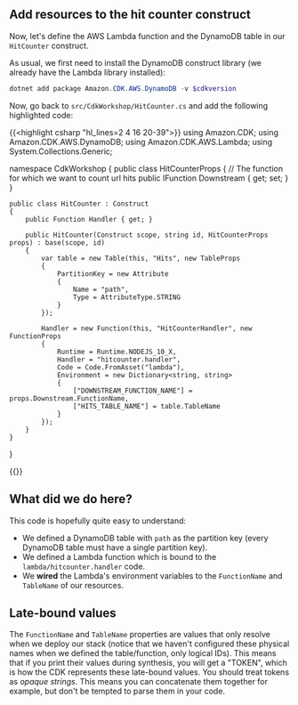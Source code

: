 <!--
+++
title = "Define resources"
weight = 300
+++
-->
## Add resources to the hit counter construct

Now, let's define the AWS Lambda function and the DynamoDB table in our
`HitCounter` construct.

As usual, we first need to install the DynamoDB construct library (we already
have the Lambda library installed):

```ps1
dotnet add package Amazon.CDK.AWS.DynamoDB -v $cdkversion
```

Now, go back to `src/CdkWorkshop/HitCounter.cs` and add the following highlighted code:

{{<highlight csharp "hl_lines=2 4 16 20-39">}}
using Amazon.CDK;
using Amazon.CDK.AWS.DynamoDB;
using Amazon.CDK.AWS.Lambda;
using System.Collections.Generic;

namespace CdkWorkshop
{
    public class HitCounterProps
    {
        // The function for which we want to count url hits
        public IFunction Downstream { get; set; }
    }

    public class HitCounter : Construct
    {
        public Function Handler { get; }

        public HitCounter(Construct scope, string id, HitCounterProps props) : base(scope, id)
        {
            var table = new Table(this, "Hits", new TableProps
            {
                PartitionKey = new Attribute
                {
                    Name = "path",
                    Type = AttributeType.STRING
                }
            });

            Handler = new Function(this, "HitCounterHandler", new FunctionProps
            {
                Runtime = Runtime.NODEJS_10_X,
                Handler = "hitcounter.handler",
                Code = Code.FromAsset("lambda"),
                Environment = new Dictionary<string, string>
                {
                    ["DOWNSTREAM_FUNCTION_NAME"] = props.Downstream.FunctionName,
                    ["HITS_TABLE_NAME"] = table.TableName
                }
            });
        }
    }
}

{{</highlight>}}

## What did we do here?

This code is hopefully quite easy to understand:

 * We defined a DynamoDB table with `path` as the partition key (every DynamoDB
   table must have a single partition key).
 * We defined a Lambda function which is bound to the `lambda/hitcounter.handler` code.
 * We __wired__ the Lambda's environment variables to the `FunctionName` and `TableName`
   of our resources.

## Late-bound values

The `FunctionName` and `TableName` properties are values that only resolve when
we deploy our stack (notice that we haven't configured these physical names when
we defined the table/function, only logical IDs). This means that if you print
their values during synthesis, you will get a "TOKEN", which is how the CDK
represents these late-bound values. You should treat tokens as *opaque strings*.
This means you can concatenate them together for example, but don't be tempted
to parse them in your code.
